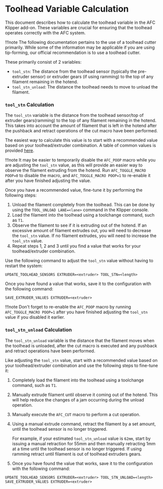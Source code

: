 # Toolhead Variable Calculation

This document describes how to calculate the toolhead variable in the AFC Klipper add-on. These variables are
crucial for ensuring that the toolhead operates correctly with the AFC system.


!!!note 
    The following documentation pertains to the use of a toolhead cutter primarily. While some of the information
    may be applicable if you are using tip-forming, our official recommendation is to use a toolhead
    cutter.

These primarily consist of 2 variables:

- `tool_stn`: The distance from the toolhead sensor (typically the pre-extruder sensor) or extruder gears (if using ramming) to the top of any filament
   remaining in the hotend. 
- `tool_stn_unload`: The distance the toolhead needs to move to unload the filament.

### `tool_stn` Calculation

The `tool_stn` variable is the distance from the toolhead sensor/top of extruder gears(ramming) to the top of any filament remaining in the hotend.
This takes into account the amount of filament that is left in the hotend after the pushback and retract operations of
the cut macro have been performed. 

The easiest way to calculate this value is to start with a recommended value based on your toolhead/extruder combination.
A table of common values is provided [here](../../boxturtle/initial_startup/06-hotend-values.md).

!!!note 
    It may be easier to temporarily disable the `AFC_POOP` macro while you are adjusting the `tool_stn` value, as this
    will provide an easier way to observe the filament extruding from the hotend. Run `AFC_TOGGLE_MACRO POOP=0` to 
    disable the macro, and `AFC_TOGGLE_MACRO POOP=1` to re-enable it after you have finished adjusting the value.

Once you have a recommended value, fine-tune it by performing the following steps:

1. Unload the filament completely from the toolhead. This can be done by using the `TOOL_UNLOAD LANE=<lane>` command in
   the Klipper console.  
2. Load the filament into the toolhead using a toolchange command, such as `T1`.  
3. Observe the filament to see if it is extruding out of the hotend. If an excessive amount of filament extrudes out, 
   you will need to decrease the `tool_stn` value. If no filament extrudes, you will need to increase the `tool_stn` value.  
4. Repeat steps 1, 2 and 3 until you find a value that works for your toolhead/extruder combination.  

Use the following command to adjust the `tool_stn` value without having to restart the system:

```
UPDATE_TOOLHEAD_SENSORS EXTRUDER=<extruder> TOOL_STN=<length>
```

Once you have found a value that works, save it to the configuration with the following command:

```
SAVE_EXTRUDER_VALUES EXTRUDER=<extruder>
```

!!!note
    Don't forget to re-enable the `AFC_POOP` macro by running `AFC_TOGGLE_MACRO POOP=1` after you have finished
    adjusting the `tool_stn` value if you disabled it earlier. 

### `tool_stn_unload` Calculation

The `tool_stn_unload` variable is the distance that the filament moves when the toolhead is unloaded, after the cut macro
is executed and any pushback and retract operations have been performed.

Like adjusting the `tool_stn` value, start with a recommended value based on your toolhead/extruder combination 
and use the following steps to fine-tune it:

1. Completely load the filament into the toolhead using a toolchange command, such as `T1`. 
2. Manually extrude filament until observe it coming out of the hotend. This will help reduce the changes of a
   jam occurring during the unload operation.
3. Manually execute the `AFC_CUT` macro to perform a cut operation.
4. Using a manual extrude command, retract the filament by a set amount, until the toolhead sensor is no longer triggered.

    For example, if your estimated `tool_stn_unload` value is `62mm`, start by issuing a manual retraction for 55mm
    and then manually retracting 1mm at a time until the toolhead sensor is no longer triggered. If using ramming retract until filament is out of toolhead extruders gears.

5. Once you have found the value that works, save it to the configuration with the following command:

```
UPDATE_TOOLHEAD_SENSORS EXTRUDER=<extruder> TOOL_STN_UNLOAD=<length>
SAVE_EXTRUDER_VALUES EXTRUDER=<extruder>
```